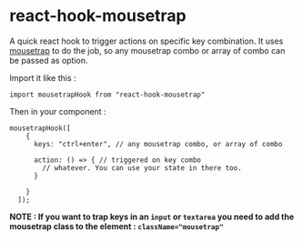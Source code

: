 # react-hook-mousetrap

A quick react hook to trigger actions on specific key combination. It uses [mousetrap](https://github.com/ccampbell/mousetrap) to do the job, so any mousetrap combo or array of combo can be passed as option.

Import it like this :

```
import mousetrapHook from "react-hook-mousetrap"
```

Then in your component :

```
mousetrapHook([
    {
      keys: "ctrl+enter", // any mousetrap combo, or array of combo

      action: () => { // triggered on key combo
        // whatever. You can use your state in there too.
      }

    }
  ]);
```

**NOTE : If you want to trap keys in an `input` or `textarea` you need to add the mousetrap class to the element : `className="mousetrap"`**
